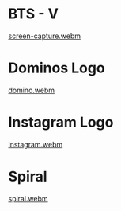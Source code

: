 # BTS - V
[screen-capture.webm](https://user-images.githubusercontent.com/72677771/209982208-99bc850b-f596-490d-af5c-18c4743ddecc.webm)

# Dominos Logo

[domino.webm](https://user-images.githubusercontent.com/72677771/209982496-baad6b3d-1bd2-4c94-bded-9ef1fc5325bb.webm)

# Instagram Logo

[instagram.webm](https://user-images.githubusercontent.com/72677771/209982801-e7151fd5-ef0b-41f5-b79c-924a7bea5355.webm)

# Spiral

[spiral.webm](https://user-images.githubusercontent.com/72677771/209982988-aa13fe80-52c2-4298-871a-727c817e56c6.webm)
